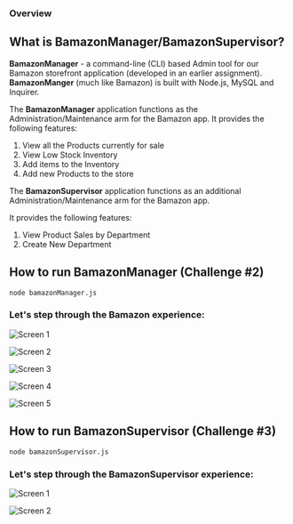 ### Overview
## What is BamazonManager/BamazonSupervisor?

**BamazonManager** - a command-line (CLI) based Admin tool for our Bamazon storefront application (developed in an earlier assignment). **BamazonManger** (much like Bamazon) is built with Node.js, MySQL and Inquirer.

The **BamazonManager** application functions as the 
Administration/Maintenance arm for the Bamazon app.
It provides the following features:

1. View all the Products currently for sale
2. View Low Stock Inventory
3. Add items to the Inventory
4. Add new Products to the store

The **BamazonSupervisor** application functions as an additional Administration/Maintenance arm for the Bamazon app.

It provides the following features:

1. View Product Sales by Department
2. Create New Department




## How to run BamazonManager (Challenge #2)

```node bamazonManager.js```

### Let's step through the Bamazon experience: 
![Screen 1](images/BamManager_1.png "Screen 1")

![Screen 2](images/BamManager_2.png "Screen 2")

![Screen 3](images/BamManager_3.png "Screen 3")

![Screen 4](images/BamManager_4.png "Screen 4")

![Screen 5](images/BamManager_5.png "Screen 5")

## How to run BamazonSupervisor (Challenge #3)

```node bamazonSupervisor.js```

### Let's step through the BamazonSupervisor experience: 
![Screen 1](images/BamManager_5.5.png "Screen 5.5")

![Screen 2](images/BamManager_6.png "Screen 6")

